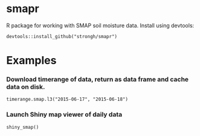 # smapr
R package for working with SMAP soil moisture data. Install using devtools:

```
devtools::install_github("strongh/smapr")
```

# Examples

### Download timerange of data, return as data frame and cache data on disk.

```{r}
timerange.smap.l3("2015-06-17", "2015-06-18")
```

### Launch Shiny map viewer of daily data

```{r}
shiny_smap()
```
